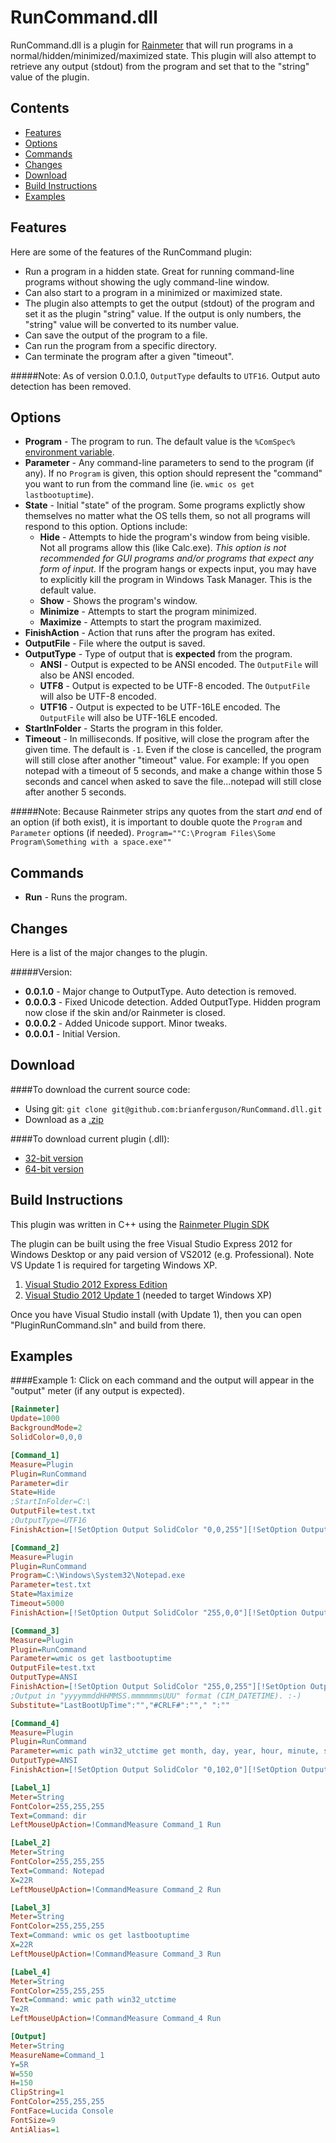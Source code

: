 RunCommand.dll
=============

RunCommand.dll is a plugin for [Rainmeter](http://www.rainmeter.net) that will run programs in a normal/hidden/minimized/maximized state. This plugin will also attempt to retrieve any output (stdout) from the program and set that to the "string" value of the plugin.


Contents
-

* [Features](#features)
* [Options](#options)
* [Commands](#commands)
* [Changes](#changes)
* [Download](#download)
* [Build Instructions](#build-instructions)
* [Examples](#examples)


Features
-
Here are some of the features of the RunCommand plugin:

* Run a program in a hidden state. Great for running command-line programs without showing the ugly command-line window.
* Can also start to a program in a minimized or maximized state.
* The plugin also attempts to get the output (stdout) of the program and set it as the plugin "string" value. If the output is only numbers, the "string" value will be converted to its number value.
* Can save the output of the program to a file.
* Can run the program from a specific directory.
* Can terminate the program after a given "timeout".

#####Note:
As of version 0.0.1.0, `OutputType` defaults to `UTF16`. Output auto detection has been removed.


Options
-

* **Program** - The program to run. The default value is the `%ComSpec%` [environment variable](http://en.wikipedia.org/wiki/ComSpec).
* **Parameter** - Any command-line parameters to send to the program (if any). If no `Program` is given, this option should represent the "command" you want to run from the command line (ie. `wmic os get lastbootuptime`).
* **State** - Initial "state" of the program. Some programs explictly show themselves no matter what the OS tells them, so not all programs will respond to this option. Options include:
  * **Hide** - Attempts to hide the program's window from being visible. Not all programs allow this (like Calc.exe). *This option is not recommended for GUI programs and/or programs that expect any form of input.* If the program hangs or expects input, you may have to explicitly kill the program in Windows Task Manager. This is the default value.
  * **Show** - Shows the program's window.
  * **Minimize** - Attempts to start the program minimized.
  * **Maximize** - Attempts to start the program maximized.
* **FinishAction** - Action that runs after the program has exited.
* **OutputFile** - File where the output is saved.
* **OutputType** - Type of output that is **expected** from the program.
  * **ANSI** - Output is expected to be ANSI encoded. The `OutputFile` will also be ANSI encoded.
  * **UTF8** - Output is expected to be UTF-8 encoded. The `OutputFile` will also be UTF-8 encoded.
  * **UTF16** - Output is expected to be UTF-16LE encoded. The `OutputFile` will also be UTF-16LE encoded.
* **StartInFolder** - Starts the program in this folder.
* **Timeout** - In milliseconds. If positive, will close the program after the given time. The default is `-1`. Even if the close is cancelled, the program will still close after another "timeout" value. For example: If you open notepad with a timeout of 5 seconds, and make a change within those 5 seconds and cancel when asked to save the file...notepad will still close after another 5 seconds.

#####Note:
Because Rainmeter strips any quotes from the start *and* end of an option (if both exist), it is important to double quote the `Program` and `Parameter` options (if needed).  `Program=""C:\Program Files\Some Program\Something with a space.exe""`

Commands
-

* **Run** - Runs the program.

Changes
-
Here is a list of the major changes to the plugin.

#####Version:
* **0.0.1.0** - Major change to OutputType. Auto detection is removed.
* **0.0.0.3** - Fixed Unicode detection. Added OutputType. Hidden program now close if the skin and/or Rainmeter is closed.
* **0.0.0.2** - Added Unicode support. Minor tweaks.
* **0.0.0.1** - Initial Version.

Download
-
####To download the current source code:

* Using git: `git clone git@github.com:brianferguson/RunCommand.dll.git`
* Download as a [.zip](https://github.com/brianferguson/RunCommand.dll/zipball/master)

####To download current plugin (.dll):

* [32-bit version](https://github.com/brianferguson/RunCommand.dll/blob/master/PluginRunCommand/x32/Release/RunCommand.dll?raw=true)
* [64-bit version](https://github.com/brianferguson/RunCommand.dll/blob/master/PluginRunCommand/x64/Release/RunCommand.dll?raw=true)


Build Instructions
-
This plugin was written in C++ using the [Rainmeter Plugin SDK](https://github.com/rainmeter/rainmeter-plugin-sdk)

The plugin can be built using the free Visual Studio Express 2012 for Windows Desktop
or any paid version of VS2012 (e.g. Professional). Note VS Update 1 is required for targeting Windows XP.

1. [Visual Studio 2012 Express Edition](http://microsoft.com/visualstudio/eng/products/visual-studio-express-for-windows-desktop)
2. [Visual Studio 2012 Update 1](http://microsoft.com/visualstudio/eng/downloads#d-visual-studio-2012-update) (needed to target Windows XP)

Once you have Visual Studio install (with Update 1), then you can open "PluginRunCommand.sln" and build from there.


Examples
-

####Example 1:
Click on each command and the output will appear in the "output" meter (if any output is expected).

```ini
[Rainmeter]
Update=1000
BackgroundMode=2
SolidColor=0,0,0

[Command_1]
Measure=Plugin
Plugin=RunCommand
Parameter=dir
State=Hide
;StartInFolder=C:\
OutputFile=test.txt
;OutputType=UTF16
FinishAction=[!SetOption Output SolidColor "0,0,255"][!SetOption Output MeasureName Command_1][!UpdateMeter Output][!Redraw]

[Command_2]
Measure=Plugin
Plugin=RunCommand
Program=C:\Windows\System32\Notepad.exe
Parameter=test.txt
State=Maximize
Timeout=5000
FinishAction=[!SetOption Output SolidColor "255,0,0"][!SetOption Output MeasureName Command_2][!UpdateMeter Output][!Redraw]

[Command_3]
Measure=Plugin
Plugin=RunCommand
Parameter=wmic os get lastbootuptime
OutputFile=test.txt
OutputType=ANSI
FinishAction=[!SetOption Output SolidColor "255,0,255"][!SetOption Output MeasureName Command_3][!UpdateMeter Output][!Redraw]
;Output in "yyyymmddHHMMSS.mmmmmmsUUU" format (CIM_DATETIME). :-)
Substitute="LastBootUpTime":"","#CRLF#":""," ":""

[Command_4]
Measure=Plugin
Plugin=RunCommand
Parameter=wmic path win32_utctime get month, day, year, hour, minute, second, dayofweek, quarter, weekinmonth
OutputType=ANSI
FinishAction=[!SetOption Output SolidColor "0,102,0"][!SetOption Output MeasureName Command_4][!UpdateMeter Output][!Redraw]

[Label_1]
Meter=String
FontColor=255,255,255
Text=Command: dir
LeftMouseUpAction=!CommandMeasure Command_1 Run

[Label_2]
Meter=String
FontColor=255,255,255
Text=Command: Notepad
X=22R
LeftMouseUpAction=!CommandMeasure Command_2 Run

[Label_3]
Meter=String
FontColor=255,255,255
Text=Command: wmic os get lastbootuptime
X=22R
LeftMouseUpAction=!CommandMeasure Command_3 Run

[Label_4]
Meter=String
FontColor=255,255,255
Text=Command: wmic path win32_utctime
Y=2R
LeftMouseUpAction=!CommandMeasure Command_4 Run

[Output]
Meter=String
MeasureName=Command_1
Y=5R
W=550
H=150
ClipString=1
FontColor=255,255,255
FontFace=Lucida Console
FontSize=9
AntiAlias=1
```
